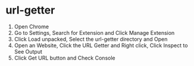 # url-getter

1) Open Chrome
2) Go to Settings, Search for Extension and Click Manage Extension
3) Click Load unpacked, Select the url-getter directory and Open
4) Open an Website, Click the URL Getter and Right click, Click Inspect to See Output 
5) Click Get URL button and Check Console